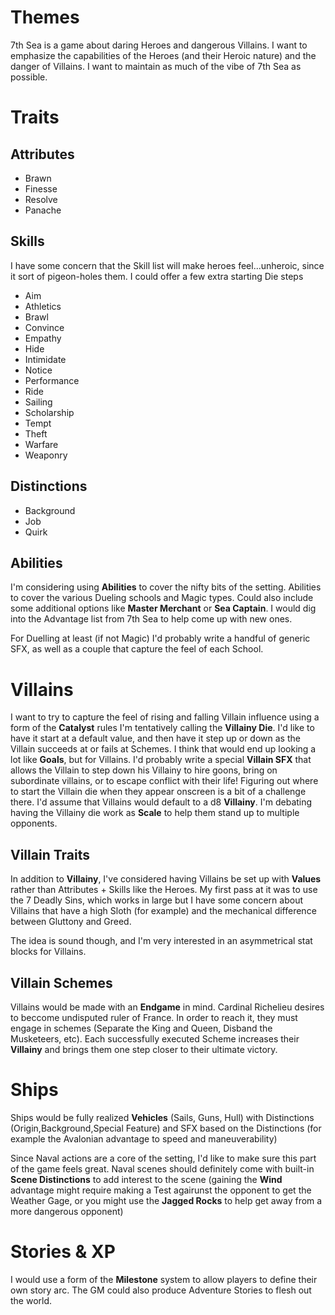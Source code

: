 # Themes
7th Sea is a game about daring Heroes and dangerous Villains.  I want to emphasize the capabilities of the Heroes (and their Heroic nature) and the danger of Villains.  I want to maintain as much of the vibe of 7th Sea as possible.

# Traits
## Attributes
- Brawn
- Finesse
- Resolve
- Panache

## Skills
I have some concern that the Skill list will make heroes feel...unheroic, since it sort of pigeon-holes them.  I could offer a few extra starting Die steps
- Aim
- Athletics
- Brawl
- Convince
- Empathy
- Hide
- Intimidate
- Notice
- Performance
- Ride
- Sailing
- Scholarship
- Tempt
- Theft
- Warfare
- Weaponry

## Distinctions
- Background
- Job
- Quirk

## Abilities
I'm considering using **Abilities** to cover the nifty bits of the setting.  Abilities to cover the various Dueling schools and Magic types.  Could also include some additional options like **Master Merchant** or **Sea Captain**.  I would dig into the Advantage list from 7th Sea to help come up with new ones.

For Duelling at least (if not Magic) I'd probably write a handful of generic SFX, as well as a couple that capture the feel of each School.

# Villains
I want to try to capture the feel of rising and falling Villain influence using a form of the **Catalyst** rules I'm tentatively calling the **Villainy Die**.  I'd like to have it start at a default value, and then have it step up or down as the Villain succeeds at or fails at Schemes.  I think that would end up looking a lot like **Goals**, but for Villains.  I'd probably write a special **Villain SFX** that allows the Villain to step down his Villainy to hire goons, bring on subordinate villains, or to escape conflict with their life!  Figuring out where to start the Villain die when they appear onscreen is a bit of a challenge there.  I'd assume that Villains would default to a d8 **Villainy**.  I'm debating having the Villainy die work as **Scale** to help them stand up to multiple opponents.

## Villain Traits
In addition to **Villainy**, I've considered having Villains be set up with **Values** rather than Attributes + Skills like the Heroes.  My first pass at it was to use the 7 Deadly Sins, which works in large but I have some concern about Villains that have a high Sloth (for example) and the mechanical difference between Gluttony and Greed.

The idea is sound though, and I'm very interested in an asymmetrical stat blocks for Villains.

## Villain Schemes
Villains would be made with an **Endgame** in mind.  Cardinal Richelieu desires to beccome undisputed ruler of France.  In order to reach it, they must engage in schemes (Separate the King and Queen, Disband the Musketeers, etc).  Each successfully executed Scheme increases their **Villainy** and brings them one step closer to their ultimate victory.
# Ships
Ships would be fully realized **Vehicles** (Sails, Guns, Hull) with Distinctions (Origin,Background,Special Feature) and SFX based on the Distinctions (for example the Avalonian advantage to speed and maneuverability)

Since Naval actions are a core of the setting, I'd like to make sure this part of the game feels great.  Naval scenes should definitely come with built-in **Scene Distinctions** to add interest to the scene (gaining the **Wind** advantage might require making a Test agairunst the opponent to get the Weather Gage, or you might use the **Jagged Rocks** to help get away from a more dangerous opponent)

# Stories & XP
I would use a form of the **Milestone** system to allow players to define their own story arc.  The GM could also produce Adventure Stories to flesh out the world.